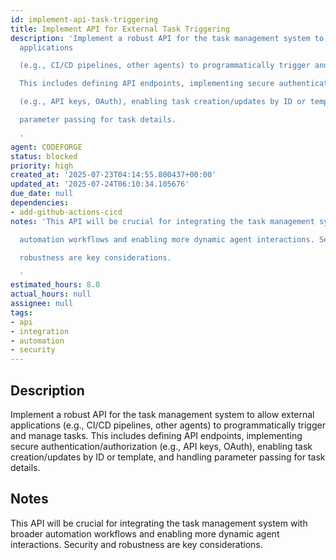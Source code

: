 ```yaml
---
id: implement-api-task-triggering
title: Implement API for External Task Triggering
description: 'Implement a robust API for the task management system to allow external
  applications

  (e.g., CI/CD pipelines, other agents) to programmatically trigger and manage tasks.

  This includes defining API endpoints, implementing secure authentication/authorization

  (e.g., API keys, OAuth), enabling task creation/updates by ID or template, and handling

  parameter passing for task details.

  '
agent: CODEFORGE
status: blocked
priority: high
created_at: '2025-07-23T04:14:55.800437+00:00'
updated_at: '2025-07-24T06:10:34.105676'
due_date: null
dependencies:
- add-github-actions-cicd
notes: 'This API will be crucial for integrating the task management system with broader

  automation workflows and enabling more dynamic agent interactions. Security and

  robustness are key considerations.

  '
estimated_hours: 8.0
actual_hours: null
assignee: null
tags:
- api
- integration
- automation
- security
---
```


## Description

Implement a robust API for the task management system to allow external applications
(e.g., CI/CD pipelines, other agents) to programmatically trigger and manage tasks.
This includes defining API endpoints, implementing secure authentication/authorization
(e.g., API keys, OAuth), enabling task creation/updates by ID or template, and handling
parameter passing for task details.


## Notes

This API will be crucial for integrating the task management system with broader
automation workflows and enabling more dynamic agent interactions. Security and
robustness are key considerations.


